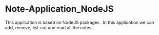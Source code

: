 # Note-Application_NodeJS
This application is based on NodeJS packages . In this application we can add, remove, list-out and read all the notes . 
